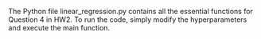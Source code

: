The Python file linear_regression.py contains all the essential functions for Question 4 in HW2. To run the code, simply modify the hyperparameters and execute the main function.